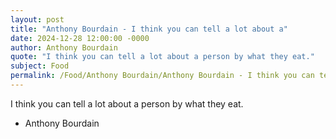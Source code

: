 ```yaml
---
layout: post
title: "Anthony Bourdain - I think you can tell a lot about a"
date: 2024-12-28 12:00:00 -0000
author: Anthony Bourdain
quote: "I think you can tell a lot about a person by what they eat."
subject: Food
permalink: /Food/Anthony Bourdain/Anthony Bourdain - I think you can tell a lot about a
---
```


I think you can tell a lot about a person by what they eat.

- Anthony Bourdain
